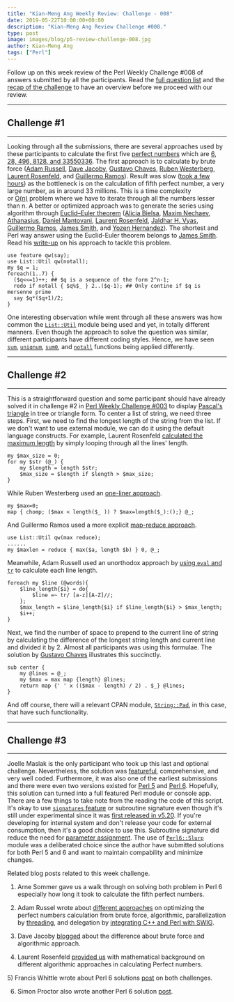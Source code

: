 ```yaml
---
title: "Kian-Meng Ang Weekly Review: Challenge - 008"
date: 2019-05-22T10:00:00+00:00
description: "Kian-Meng Ang Review Challenge #008."
type: post
image: images/blog/p5-review-challenge-008.jpg
author: Kian-Meng Ang
tags: ["Perl"]
---
```


Follow up on this week review of the Perl Weekly Challenge #008 of answers submitted by all the participants. Read the [full question list](https://perlweeklychallenge.org/blog/perl-weekly-challenge-008/) and the [recap of the challenge](https://perlweeklychallenge.org/blog/recap-challenge-008/) to have an overview before we proceed with our review.

***

## Challenge #1

***

Looking through all the submissions, there are several approaches used by these participants to calculate the first five [perfect numbers](https://en.wikipedia.org/wiki/Perfect_number) which are [6, 28, 496, 8128, and 33550336](https://en.wikipedia.org/wiki/List_of_perfect_numbers). The first approach is to calculate by brute force ([Adam Russell](https://github.com/manwar/perlweeklychallenge-club/blob/master/challenge-008/adam-russell/perl5/ch-1.pl), [Dave Jacoby](https://github.com/manwar/perlweeklychallenge-club/blob/master/challenge-008/dave-jacoby/perl5/ch-1.pl), [Gustavo Chaves](https://github.com/manwar/perlweeklychallenge-club/blob/master/challenge-008/gustavo-chaves/perl5/ch-1.pl), [Ruben Westerberg](https://github.com/manwar/perlweeklychallenge-club/blob/master/challenge-008/ruben-westerberg/perl5/ch-1.pl), [Laurent Rosenfeld](https://github.com/manwar/perlweeklychallenge-club/blob/master/challenge-008/laurent-rosenfeld/perl5/ch-1a.pl), and [Guillermo Ramos](https://github.com/manwar/perlweeklychallenge-club/blob/master/challenge-008/guillermo-ramos/perl5/ch-1.pl)). Result was slow ([took a few hours](https://adamcrussell.livejournal.com/2607.html)) as the bottleneck is on the calculation of fifth perfect number, a very large number, as in around 33 millions. This is a time complexity or [O(n)](https://en.wikipedia.org/wiki/Big_O_notation) problem where we have to iterate through all the numbers lesser than n. A better or optimized approach was to generate the series using algorithm through [Euclid–Euler theorem](https://en.wikipedia.org/wiki/Euclid%E2%80%93Euler_theorem) ([Alicia Bielsa](https://github.com/manwar/perlweeklychallenge-club/blob/master/challenge-008/alicia-bielsa/perl5/ch-1.pl), [Maxim Nechaev](https://github.com/manwar/perlweeklychallenge-club/blob/master/challenge-008/maxim-nechaev/perl5/ch-1.pl), [Athanasius](https://github.com/manwar/perlweeklychallenge-club/blob/master/challenge-008/athanasius/perl5/ch-1.pl), [Daniel Mantovani](https://github.com/manwar/perlweeklychallenge-club/blob/master/challenge-008/daniel-mantovani/perl5/ch-1.pl), [Laurent Rosenfeld](https://github.com/manwar/perlweeklychallenge-club/blob/master/challenge-008/laurent-rosenfeld/perl5/ch-1b.pl), [Jaldhar H. Vyas](https://github.com/manwar/perlweeklychallenge-club/blob/master/challenge-008/jaldhar-h-vyas/perl5/ch-1.pl), [Guillermo Ramos](https://github.com/manwar/perlweeklychallenge-club/blob/master/challenge-008/guillermo-ramos/perl5/ch-1a.pl), [James Smith](https://github.com/manwar/perlweeklychallenge-club/blob/master/challenge-008/james-smith/perl5/ch-1.pl), and [Yozen Hernandez](https://github.com/manwar/perlweeklychallenge-club/blob/master/challenge-008/yozen-hernandez/perl5/ch-1.pl)). The shortest and Perl way answer using the Euclid-Euler theorem belongs to [James Smith](https://github.com/manwar/perlweeklychallenge-club/blob/master/challenge-008/james-smith/perl5/ch-1.pl). Read his [write-up](https://github.com/manwar/perlweeklychallenge-club/tree/master/challenge-008/james-smith) on his approach to tackle this problem.

    use feature qw(say);
    use List::Util qw(notall);
    my $q = 1;
    foreach(1..7) {
      ($q<<=1)++; ## $q is a sequence of the form 2^n-1;
      redo if notall { $q%$_ } 2..($q-1); ## Only contine if $q is mersenne prime
      say $q*($q+1)/2;
    }

One interesting observation while went through all these answers was how common the [`List::Util`](https://perldoc.perl.org/List/Util.html) module being used and yet, in totally different manners. Even though the approach to solve the question was similar, different participants have different coding styles. Hence, we have seen [`sum`](https://perldoc.perl.org/List/Util.html#sum), [`uniqnum`](https://perldoc.perl.org/List/Util.html#uniqnum), [`sum0`](https://perldoc.perl.org/List/Util.html#sum0), and [`notall`](https://perldoc.perl.org/List/Util.html#notall) functions being applied differently.

***

## Challenge #2

***

This is a straightforward question and some participant should have already solved it in challenge #2 in [Perl Weekly Challenge #003](https://www.kianmeng.org/2019/04/perl-weekly-challenge-003-2019-week-15.html) to display [Pascal's triangle](https://en.wikipedia.org/wiki/Pascal%27s_triangle) in tree or triangle form. To center a list of string, we need three steps. First, we need to find the longest length of the string from the list. If we don't want to use external module, we can do it using the default language constructs. For example, Laurent Rosenfeld [calculated the maximum length](https://github.com/manwar/perlweeklychallenge-club/blob/master/challenge-008/laurent-rosenfeld/perl5/ch-2.pl) by simply looping through all the lines' length.

    my $max_size = 0;
    for my $str (@_) {
        my $length = length $str;
        $max_size = $length if $length > $max_size;
    }

While Ruben Westerberg used an [one-liner approach](https://github.com/manwar/perlweeklychallenge-club/blob/master/challenge-008/ruben-westerberg/perl5/ch-2.pl).

    my $max=0;
    map { chomp; ($max < length($_ )) ? $max=length($_):();} @_;

And Guillermo Ramos used a more explicit [map-reduce approach](https://en.wikipedia.org/wiki/MapReduce).

    use List::Util qw(max reduce);
    ......
    my $maxlen = reduce { max($a, length $b) } 0, @_;

Meanwhile, Adam Russell used an unorthodox approach by [using `eval` and `tr`](https://github.com/manwar/perlweeklychallenge-club/blob/master/challenge-008/adam-russell/perl5/ch-2.pl) to calculate each line length.

    foreach my $line (@words){
        $line_length{$i} = do{
            $line =~ tr/ [a-z][A-Z]//;
        };
        $max_length = $line_length{$i} if $line_length{$i} > $max_length;
        $i++;
    }

Next, we find the number of space to prepend to the current line of string by
calculating the difference of the longest string length and current line and
divided it by 2\. Almost all participants was using this formulae. The
solution by [Gustavo
Chaves](https://github.com/manwar/perlweeklychallenge-club/blob/master/challenge-008/gustavo-chaves/perl5/ch-2.pl)
illustrates this succinctly.

    sub center {
        my @lines = @_;
        my $max = max map {length} @lines;
        return map {' ' x (($max - length) / 2) . $_} @lines;
    }

And off course, there will a relevant CPAN module, [`String::Pad`](https://metacpan.org/pod/String::Pad), in this case, that have such functionality.

***

## Challenge #3

***

Joelle Maslak is the only participant who took up this last and optional challenge. Nevertheless, the solution was [featureful](https://github.com/manwar/perlweeklychallenge-club/blob/master/challenge-008/joelle-maslak/perl5/ch-3.readme), comprehensive, and very well coded. Furthermore, it was also one of the earliest submissions and there were even two versions existed for [Perl 5](https://github.com/manwar/perlweeklychallenge-club/blob/master/challenge-008/joelle-maslak/perl5/ch-3.pl) and [Perl 6](https://github.com/manwar/perlweeklychallenge-club/blob/master/challenge-008/joelle-maslak/perl6/ch-3.p6). Hopefully, this solution can turned into a full featured Perl module or console app. There are a few things to take note from the reading the code of this script. It's okay to use [`signatures` feature](https://perldoc.perl.org/feature.html#The-'signatures'-feature) or subroutine signature even though it's still under experimental since it was [first released in v5.20](https://www.effectiveperlprogramming.com/2015/04/use-v5-20-subroutine-signatures/). If you're developing for internal system and don't release your code for external consumption, then it's a good choice to use this. Subroutine signature did reduce the need for [parameter assignment](https://www.perl.com/article/72/2014/2/24/Perl-levels-up-with-native-subroutine-signatures/). The use of [`Perl6::Slurp`](https://metacpan.org/pod/Perl6::Slurp) module was a deliberated choice since the author have submitted solutions for both Perl 5 and 6 and want to maintain compability and minimize changes.

Related blog posts related to this week challenge.

1) Arne Sommer gave us a walk through on solving both problem in Perl 6 especially how long it took to calculate the fifth perfect numbers.

2) Adam Russel wrote about [different approaches](https://adamcrussell.livejournal.com/2607.html) on optimizing the
perfect numbers calculation from brute force, algorithmic, parallelization by [threading](https://adamcrussell.livejournal.com/3146.html), and delegation by [integrating C++ and Perl with SWIG](https://adamcrussell.livejournal.com/2850.html).

3) Dave Jacoby [blogged](https://jacoby.github.io//2019/05/15/finding-perfect-numbers-in-perl.html)
about the difference about brute force and algorithmic approach.

4) Laurent Rosenfeld [provided us](http://blogs.perl.org/users/laurent_r/2019/05/perl-weekly-challenge-8-perfect-numbers-and-centered-output.html) with mathematical background on different algorithmic approaches in calculating Perfect numbers.

5) Francis Whittle wrote about Perl 6 solutions [post](https://rage.powered.ninja/2019/05/15/squaring-perfect-centre.html) on both challenges.

6) Simon Proctor also wrote another Perl 6 solution [post](http://www.khanate.co.uk/blog/2019/05/14/perl-weekly-challenge-part-8/).
